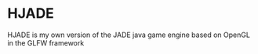 # HJADE

HJADE is my own version of the JADE java game engine based on OpenGL in the GLFW framework
